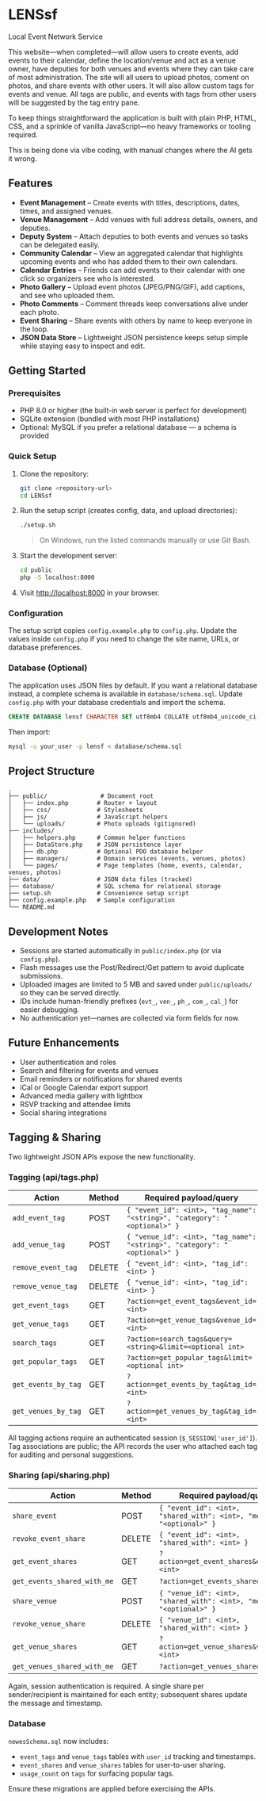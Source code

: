 # LENSsf
Local Event Network Service

This website—when completed—will allow users to create events, add events to their calendar, define the location/venue and act as a venue owner, have deputies for both venues and events where they can take care of most administration. The site will all users to upload photos, coment on photos, and share events with other users. It will also allow custom tags for events and venue. All tags are public, and events with tags from other users will be suggested by the tag entry pane.

To keep things straightforward the application is built with plain PHP, HTML, CSS, and a sprinkle of vanilla JavaScript—no heavy frameworks or tooling required.

This is being done via vibe coding, with manual changes where the AI gets it wrong.

## Features

- **Event Management** – Create events with titles, descriptions, dates, times, and assigned venues.
- **Venue Management** – Add venues with full address details, owners, and deputies.
- **Deputy System** – Attach deputies to both events and venues so tasks can be delegated easily.
- **Community Calendar** – View an aggregated calendar that highlights upcoming events and who has added them to their own calendars.
- **Calendar Entries** – Friends can add events to their calendar with one click so organizers see who is interested.
- **Photo Gallery** – Upload event photos (JPEG/PNG/GIF), add captions, and see who uploaded them.
- **Photo Comments** – Comment threads keep conversations alive under each photo.
- **Event Sharing** – Share events with others by name to keep everyone in the loop.
- **JSON Data Store** – Lightweight JSON persistence keeps setup simple while staying easy to inspect and edit.

## Getting Started

### Prerequisites

- PHP 8.0 or higher (the built-in web server is perfect for development)
- SQLite extension (bundled with most PHP installations)
- Optional: MySQL if you prefer a relational database — a schema is provided

### Quick Setup

1. Clone the repository:
   ```bash
   git clone <repository-url>
   cd LENSsf
   ```

2. Run the setup script (creates config, data, and upload directories):
   ```bash
   ./setup.sh
   ```
   > On Windows, run the listed commands manually or use Git Bash.

3. Start the development server:
   ```bash
   cd public
   php -S localhost:8000
   ```

4. Visit [http://localhost:8000](http://localhost:8000) in your browser.

### Configuration

The setup script copies `config.example.php` to `config.php`. Update the values inside `config.php` if you need to change the site name, URLs, or database preferences.

### Database (Optional)

The application uses JSON files by default. If you want a relational database instead, a complete schema is available in `database/schema.sql`. Update `config.php` with your database credentials and import the schema.

```sql
CREATE DATABASE lensf CHARACTER SET utf8mb4 COLLATE utf8mb4_unicode_ci;
```

Then import:

```bash
mysql -u your_user -p lensf < database/schema.sql
```

## Project Structure

```
.
├── public/               # Document root
│   ├── index.php        # Router + layout
│   ├── css/             # Stylesheets
│   ├── js/              # JavaScript helpers
│   └── uploads/         # Photo uploads (gitignored)
├── includes/
│   ├── helpers.php      # Common helper functions
│   ├── DataStore.php    # JSON persistence layer
│   ├── db.php           # Optional PDO database helper
│   ├── managers/        # Domain services (events, venues, photos)
│   └── pages/           # Page templates (home, events, calendar, venues, photos)
├── data/                # JSON data files (tracked)
├── database/            # SQL schema for relational storage
├── setup.sh             # Convenience setup script
├── config.example.php   # Sample configuration
└── README.md
```

## Development Notes

- Sessions are started automatically in `public/index.php` (or via `config.php`).
- Flash messages use the Post/Redirect/Get pattern to avoid duplicate submissions.
- Uploaded images are limited to 5 MB and saved under `public/uploads/` so they can be served directly.
- IDs include human-friendly prefixes (`evt_`, `ven_`, `ph_`, `com_`, `cal_`) for easier debugging.
- No authentication yet—names are collected via form fields for now.

## Future Enhancements

- User authentication and roles
- Search and filtering for events and venues
- Email reminders or notifications for shared events
- iCal or Google Calendar export support
- Advanced media gallery with lightbox
- RSVP tracking and attendee limits
- Social sharing integrations

## Tagging & Sharing

Two lightweight JSON APIs expose the new functionality.

### Tagging (api/tags.php)

| Action | Method | Required payload/query |
| --- | --- | --- |
| `add_event_tag` | POST | `{ "event_id": <int>, "tag_name": "<string>", "category": "<optional>" }` |
| `add_venue_tag` | POST | `{ "venue_id": <int>, "tag_name": "<string>", "category": "<optional>" }` |
| `remove_event_tag` | DELETE | `{ "event_id": <int>, "tag_id": <int> }` |
| `remove_venue_tag` | DELETE | `{ "venue_id": <int>, "tag_id": <int> }` |
| `get_event_tags` | GET | `?action=get_event_tags&event_id=<int>` |
| `get_venue_tags` | GET | `?action=get_venue_tags&venue_id=<int>` |
| `search_tags` | GET | `?action=search_tags&query=<string>&limit=<optional int>` |
| `get_popular_tags` | GET | `?action=get_popular_tags&limit=<optional int>` |
| `get_events_by_tag` | GET | `?action=get_events_by_tag&tag_id=<int>` |
| `get_venues_by_tag` | GET | `?action=get_venues_by_tag&tag_id=<int>` |

All tagging actions require an authenticated session (`$_SESSION['user_id']`). Tag associations are public; the API records the user who attached each tag for auditing and personal suggestions.

### Sharing (api/sharing.php)

| Action | Method | Required payload/query |
| --- | --- | --- |
| `share_event` | POST | `{ "event_id": <int>, "shared_with": <int>, "message": "<optional>" }` |
| `revoke_event_share` | DELETE | `{ "event_id": <int>, "shared_with": <int> }` |
| `get_event_shares` | GET | `?action=get_event_shares&event_id=<int>` |
| `get_events_shared_with_me` | GET | `?action=get_events_shared_with_me` |
| `share_venue` | POST | `{ "venue_id": <int>, "shared_with": <int>, "message": "<optional>" }` |
| `revoke_venue_share` | DELETE | `{ "venue_id": <int>, "shared_with": <int> }` |
| `get_venue_shares` | GET | `?action=get_venue_shares&venue_id=<int>` |
| `get_venues_shared_with_me` | GET | `?action=get_venues_shared_with_me` |

Again, session authentication is required. A single share per sender/recipient is maintained for each entity; subsequent shares update the message and timestamp.

### Database

`newesSchema.sql` now includes:
- `event_tags` and `venue_tags` tables with `user_id` tracking and timestamps.
- `event_shares` and `venue_shares` tables for user-to-user sharing.
- `usage_count` on `tags` for surfacing popular tags.

Ensure these migrations are applied before exercising the APIs.
